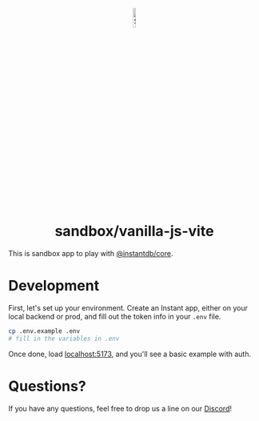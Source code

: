<p align="center">
  <a href="#">
    <img alt="Shows the Instant logo" src="https://instantdb.com/img/icon/android-chrome-512x512.png" width="10%">
  </a>
  <h1 align="center">sandbox/vanilla-js-vite</h1>
</p>

This is sandbox app to play with [@instantdb/core](../../packages/core/). 

# Development

First, let's set up your environment. Create an Instant app, either on your local backend or prod, and fill out the token info in your `.env` file.

```bash 
cp .env.example .env
# fill in the variables in .env
```

Once done, load [localhost:5173](http://localhost:5173), and you'll see a basic example with auth.

# Questions?

If you have any questions, feel free to drop us a line on our [Discord](https://discord.com/invite/VU53p7uQcE)!
